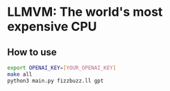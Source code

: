 # LLMVM: The world's most expensive CPU

## How to use
```bash
export OPENAI_KEY=[YOUR_OPENAI_KEY]
make all
python3 main.py fizzbuzz.ll gpt
```